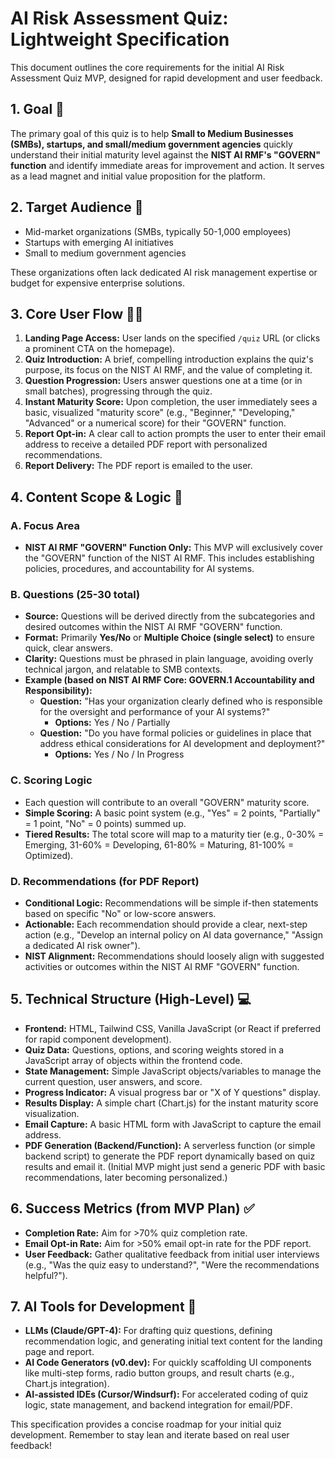 # **AI Risk Assessment Quiz: Lightweight Specification**

This document outlines the core requirements for the initial AI Risk Assessment Quiz MVP, designed for rapid development and user feedback.

## **1\. Goal 🎯**

The primary goal of this quiz is to help **Small to Medium Businesses (SMBs), startups, and small/medium government agencies** quickly understand their initial maturity level against the **NIST AI RMF's "GOVERN" function** and identify immediate areas for improvement and action. It serves as a lead magnet and initial value proposition for the platform.

## **2\. Target Audience 👥**

* Mid-market organizations (SMBs, typically 50-1,000 employees)  
* Startups with emerging AI initiatives  
* Small to medium government agencies

These organizations often lack dedicated AI risk management expertise or budget for expensive enterprise solutions.

## **3\. Core User Flow 🚶‍♀️**

1. **Landing Page Access:** User lands on the specified `/quiz` URL (or clicks a prominent CTA on the homepage).  
2. **Quiz Introduction:** A brief, compelling introduction explains the quiz's purpose, its focus on the NIST AI RMF, and the value of completing it.  
3. **Question Progression:** Users answer questions one at a time (or in small batches), progressing through the quiz.  
4. **Instant Maturity Score:** Upon completion, the user immediately sees a basic, visualized "maturity score" (e.g., "Beginner," "Developing," "Advanced" or a numerical score) for their "GOVERN" function.  
5. **Report Opt-in:** A clear call to action prompts the user to enter their email address to receive a detailed PDF report with personalized recommendations.  
6. **Report Delivery:** The PDF report is emailed to the user.

## **4\. Content Scope & Logic 📝**

### **A. Focus Area**

* **NIST AI RMF "GOVERN" Function Only:** This MVP will exclusively cover the "GOVERN" function of the NIST AI RMF. This includes establishing policies, procedures, and accountability for AI systems.

### **B. Questions (25-30 total)**

* **Source:** Questions will be derived directly from the subcategories and desired outcomes within the NIST AI RMF "GOVERN" function.  
* **Format:** Primarily **Yes/No** or **Multiple Choice (single select)** to ensure quick, clear answers.  
* **Clarity:** Questions must be phrased in plain language, avoiding overly technical jargon, and relatable to SMB contexts.  
* **Example (based on NIST AI RMF Core: GOVERN.1 Accountability and Responsibility):**  
  * **Question:** "Has your organization clearly defined who is responsible for the oversight and performance of your AI systems?"  
    * **Options:** Yes / No / Partially  
  * **Question:** "Do you have formal policies or guidelines in place that address ethical considerations for AI development and deployment?"  
    * **Options:** Yes / No / In Progress

### **C. Scoring Logic**

* Each question will contribute to an overall "GOVERN" maturity score.  
* **Simple Scoring:** A basic point system (e.g., "Yes" \= 2 points, "Partially" \= 1 point, "No" \= 0 points) summed up.  
* **Tiered Results:** The total score will map to a maturity tier (e.g., 0-30% \= Emerging, 31-60% \= Developing, 61-80% \= Maturing, 81-100% \= Optimized).

### **D. Recommendations (for PDF Report)**

* **Conditional Logic:** Recommendations will be simple if-then statements based on specific "No" or low-score answers.  
* **Actionable:** Each recommendation should provide a clear, next-step action (e.g., "Develop an internal policy on AI data governance," "Assign a dedicated AI risk owner").  
* **NIST Alignment:** Recommendations should loosely align with suggested activities or outcomes within the NIST AI RMF "GOVERN" function.

## **5\. Technical Structure (High-Level) 💻**

* **Frontend:** HTML, Tailwind CSS, Vanilla JavaScript (or React if preferred for rapid component development).  
* **Quiz Data:** Questions, options, and scoring weights stored in a JavaScript array of objects within the frontend code.  
* **State Management:** Simple JavaScript objects/variables to manage the current question, user answers, and score.  
* **Progress Indicator:** A visual progress bar or "X of Y questions" display.  
* **Results Display:** A simple chart (Chart.js) for the instant maturity score visualization.  
* **Email Capture:** A basic HTML form with JavaScript to capture the email address.  
* **PDF Generation (Backend/Function):** A serverless function (or simple backend script) to generate the PDF report dynamically based on quiz results and email it. (Initial MVP might just send a generic PDF with basic recommendations, later becoming personalized.)

## **6\. Success Metrics (from MVP Plan) ✅**

* **Completion Rate:** Aim for \>70% quiz completion rate.  
* **Email Opt-in Rate:** Aim for \>50% email opt-in rate for the PDF report.  
* **User Feedback:** Gather qualitative feedback from initial user interviews (e.g., "Was the quiz easy to understand?", "Were the recommendations helpful?").

## **7\. AI Tools for Development 🤖**

* **LLMs (Claude/GPT-4):** For drafting quiz questions, defining recommendation logic, and generating initial text content for the landing page and report.  
* **AI Code Generators (v0.dev):** For quickly scaffolding UI components like multi-step forms, radio button groups, and result charts (e.g., Chart.js integration).  
* **AI-assisted IDEs (Cursor/Windsurf):** For accelerated coding of quiz logic, state management, and backend integration for email/PDF.

This specification provides a concise roadmap for your initial quiz development. Remember to stay lean and iterate based on real user feedback\!